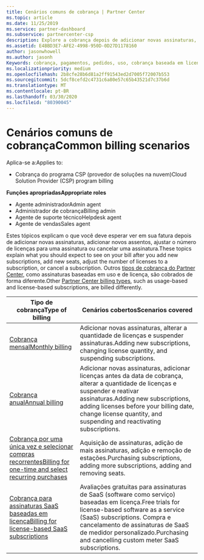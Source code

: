 ```yaml
---
title: Cenários comuns de cobrança | Partner Center
ms.topic: article
ms.date: 11/25/2019
ms.service: partner-dashboard
ms.subservice: partnercenter-csp
description: Explore a cobrança depois de adicionar novas assinaturas, ajustar a quantidade de licenças ou cancelar uma assinatura. Veja como as assinaturas baseadas em uso e licença são diferentes.
ms.assetid: E4BBD3E7-AFE2-4998-950D-0D27D1178160
author: jasonwhowell
ms.author: jasonh
Keywords: cobrança, pagamentos, pedidos, uso, cobrança baseada em licença, data de aniversário, termo, cancelamento, renovação, fórmula de preço, arquivo de reconciliação, arquivo reconhecimento
ms.localizationpriority: medium
ms.openlocfilehash: 2b8cfe28b6d81a2ff91543ed2d7005f72007b553
ms.sourcegitcommit: 5dcf8cefd2c4731c6a80e57c65b43521d7c37b6d
ms.translationtype: MT
ms.contentlocale: pt-BR
ms.lasthandoff: 03/30/2020
ms.locfileid: "80390045"
---
```

# <a name="common-billing-scenarios"></a><span data-ttu-id="75dc0-105">Cenários comuns de cobrança</span><span class="sxs-lookup"><span data-stu-id="75dc0-105">Common billing scenarios</span></span>

<span data-ttu-id="75dc0-106">Aplica-se a:</span><span class="sxs-lookup"><span data-stu-id="75dc0-106">Applies to:</span></span>

- <span data-ttu-id="75dc0-107">Cobrança do programa CSP (provedor de soluções na nuvem)</span><span class="sxs-lookup"><span data-stu-id="75dc0-107">Cloud Solution Provider (CSP) program billing</span></span>

<span data-ttu-id="75dc0-108">**Funções apropriadas**</span><span class="sxs-lookup"><span data-stu-id="75dc0-108">**Appropriate roles**</span></span>

- <span data-ttu-id="75dc0-109">Agente administrador</span><span class="sxs-lookup"><span data-stu-id="75dc0-109">Admin agent</span></span>
- <span data-ttu-id="75dc0-110">Administrador de cobrança</span><span class="sxs-lookup"><span data-stu-id="75dc0-110">Billing admin</span></span>
- <span data-ttu-id="75dc0-111">Agente de suporte técnico</span><span class="sxs-lookup"><span data-stu-id="75dc0-111">Helpdesk agent</span></span>
- <span data-ttu-id="75dc0-112">Agente de vendas</span><span class="sxs-lookup"><span data-stu-id="75dc0-112">Sales agent</span></span>

<span data-ttu-id="75dc0-113">Estes tópicos explicam o que você deve esperar ver em sua fatura depois de adicionar novas assinaturas, adicionar novos assentos, ajustar o número de licenças para uma assinatura ou cancelar uma assinatura.</span><span class="sxs-lookup"><span data-stu-id="75dc0-113">These topics explain what you should expect to see on your bill after you add new subscriptions, add new seats, adjust the number of licenses to a subscription, or cancel a subscription.</span></span> <span data-ttu-id="75dc0-114">Outros [tipos de cobrança do Partner Center](billing-different-types.md), como assinaturas baseadas em uso e de licença, são cobrados de forma diferente.</span><span class="sxs-lookup"><span data-stu-id="75dc0-114">Other [Partner Center billing types](billing-different-types.md), such as usage-based and license-based subscriptions, are billed differently.</span></span>

| <span data-ttu-id="75dc0-115">Tipo de cobrança</span><span class="sxs-lookup"><span data-stu-id="75dc0-115">Type of billing</span></span> | <span data-ttu-id="75dc0-116">Cenários cobertos</span><span class="sxs-lookup"><span data-stu-id="75dc0-116">Scenarios covered</span></span> |
| --------------- | ----------------- |
| [<span data-ttu-id="75dc0-117">Cobrança mensal</span><span class="sxs-lookup"><span data-stu-id="75dc0-117">Monthly billing</span></span>](common-billing-scenarios-monthly.md) | <span data-ttu-id="75dc0-118">Adicionar novas assinaturas, alterar a quantidade de licenças e suspender assinaturas.</span><span class="sxs-lookup"><span data-stu-id="75dc0-118">Adding new subscriptions, changing license quantity, and suspending subscriptions.</span></span> |
| [<span data-ttu-id="75dc0-119">Cobrança anual</span><span class="sxs-lookup"><span data-stu-id="75dc0-119">Annual billing</span></span>](common-billing-scenarios-annual.md) | <span data-ttu-id="75dc0-120">Adicionar novas assinaturas, adicionar licenças antes da data de cobrança, alterar a quantidade de licenças e suspender e reativar assinaturas.</span><span class="sxs-lookup"><span data-stu-id="75dc0-120">Adding new subscriptions, adding licenses before your billing date, change license quantity, and suspending and reactivating subscriptions.</span></span> |
| [<span data-ttu-id="75dc0-121">Cobrança por uma única vez e selecionar compras recorrentes</span><span class="sxs-lookup"><span data-stu-id="75dc0-121">Billing for one-time and select recurring purchases</span></span>](common-billing-scenarios-onetime-recurring.md) | <span data-ttu-id="75dc0-122">Aquisição de assinaturas, adição de mais assinaturas, adição e remoção de estações.</span><span class="sxs-lookup"><span data-stu-id="75dc0-122">Purchasing subscriptions, adding more subscriptions, adding and removing seats.</span></span> |
| [<span data-ttu-id="75dc0-123">Cobrança para assinaturas SaaS baseadas em licença</span><span class="sxs-lookup"><span data-stu-id="75dc0-123">Billing for license-based SaaS subscriptions</span></span>](common-billing-scenarios-saas.md) | <span data-ttu-id="75dc0-124">Avaliações gratuitas para assinaturas de SaaS (software como serviço) baseadas em licença.</span><span class="sxs-lookup"><span data-stu-id="75dc0-124">Free trials for license-based software as a service (SaaS) subscriptions.</span></span> <span data-ttu-id="75dc0-125">Compra e cancelamento de assinaturas de SaaS de medidor personalizado.</span><span class="sxs-lookup"><span data-stu-id="75dc0-125">Purchasing and cancelling custom meter SaaS subscriptions.</span></span> |
